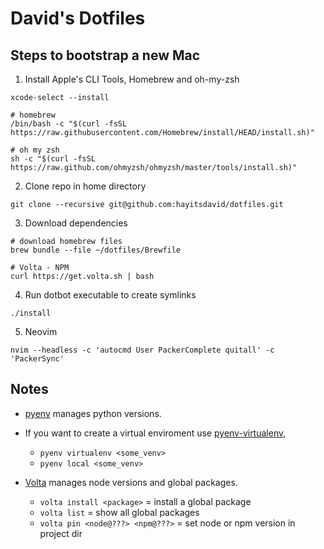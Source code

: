 # David's Dotfiles

## Steps to bootstrap a new Mac

1. Install Apple's CLI Tools, Homebrew and oh-my-zsh

```shell
xcode-select --install

# homebrew
/bin/bash -c "$(curl -fsSL https://raw.githubusercontent.com/Homebrew/install/HEAD/install.sh)"

# oh my zsh
sh -c "$(curl -fsSL https://raw.github.com/ohmyzsh/ohmyzsh/master/tools/install.sh)"
```

2. Clone repo in home directory

```shell
git clone --recursive git@github.com:hayitsdavid/dotfiles.git
```

3. Download dependencies

```shell
# download homebrew files
brew bundle --file ~/dotfiles/Brewfile

# Volta - NPM
curl https://get.volta.sh | bash
```

4. Run dotbot executable to create symlinks

```shell
./install
```

5. Neovim

```shell
nvim --headless -c 'autocmd User PackerComplete quitall' -c 'PackerSync'
```

## Notes

- [pyenv](https://github.com/pyenv/pyenv) manages python versions.
- If you want to create a virtual enviroment use
  [pyenv-virtualenv](https://github.com/pyenv/pyenv-virtualenv),
  - `pyenv virtualenv <some_venv>`
  - `pyenv local <some_venv>`

- [Volta](https://docs.volta.sh/guide/) manages node versions and global
  packages.
  - `volta install <package>` = install a global package
  - `volta list` = show all global packages
  - `volta pin <node@???> <npm@???>` = set node or npm version in project dir
